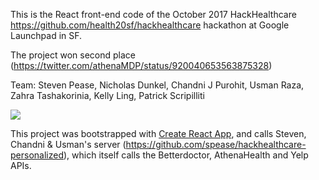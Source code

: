 This is the React front-end code of the October 2017 HackHealthcare https://github.com/health20sf/hackhealthcare hackathon at Google Launchpad in SF.

The project won second place (https://twitter.com/athenaMDP/status/920040653563875328)

Team: Steven Pease, Nicholas Dunkel, Chandni J Purohit, Usman Raza, Zahra Tashakorinia, Kelly Ling, Patrick Scripilliti

![](https://github.com/nikodunk/hackhealthcare-personalized-frontend/blob/master/preview.gif)

This project was bootstrapped with [Create React App](https://github.com/facebookincubator/create-react-app), and calls Steven, Chandni & Usman's server (https://github.com/spease/hackhealthcare-personalized), which itself calls the Betterdoctor, AthenaHealth and Yelp APIs.

